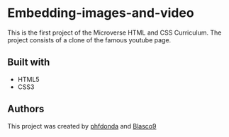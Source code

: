 # Embedding-images-and-video

This is the first project of the Microverse HTML and CSS Curriculum. The project consists of a clone of the famous youtube page.

## Built with
- HTML5
- CSS3

## Authors
This project was created by [phfdonda](https://github.com/phfdonda) and [Blasco9](https://github.com/Blasco9)
